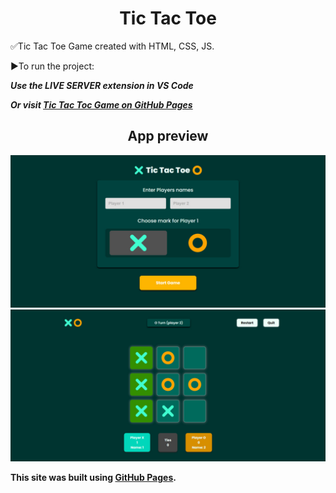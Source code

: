 <div align="center">
  <h1>Tic Tac Toe</h1>
</div>

✅Tic Tac Toe Game created with HTML, CSS, JS.

▶To run the project:

 ***Use the LIVE SERVER extension in VS Code***

 ***Or visit [Tic Tac Toc Game on GitHub Pages](https://newgen2022.github.io/tic-tac-toe/)***

<div align="center">
  <h2>App preview</h2>
</div>

![Here you can see app user registration preview](https://github.com/NewGen2022/tic-tac-toe/blob/main/app-preview-1.jpg)
![And here you can see game preview](https://github.com/NewGen2022/tic-tac-toe/blob/main/app-preview-2.jpg)

**This site was built using [GitHub Pages](https://pages.github.com/).**
